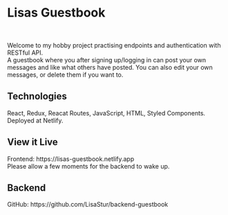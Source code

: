 <h1>Lisas Guestbook</h1><br>
<p>Welcome to my hobby project practising endpoints and authentication with RESTful API. <br/>
A guestbook where you after signing up/logging in can post your own messages and like what others have posted. You can also edit your own messages, or delete them if you want to.</p>
<h2>Technologies</h2>
<p>React, Redux, Reacat Routes, JavaScript, HTML, Styled Components. Deployed at Netlify.</p>
<h2>View it Live</h2>
Frontend: https://lisas-guestbook.netlify.app<br/>
Please allow a few moments for the backend to wake up.
<h2>Backend</h2> 
GitHub: https://github.com/LisaStur/backend-guestbook 
